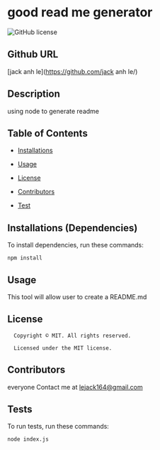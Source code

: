 # good read me generator
![GitHub license](https://img.shields.io/badge/license-MIT-yellowgreen.svg)
## Github URL 
[jack anh le](https://github.com/jack anh le/)
## Description 
using node to generate readme
## Table of Contents 
* [Installations](#dependencies)
* [Usage](#usage)

* [License](#license)

* [Contributors](#contributors)
* [Test](#test)
## Installations (Dependencies) 
To install dependencies, run these commands:
```
npm install
```
## Usage 
This tool will allow user to create a README.md
## License 
      Copyright © MIT. All rights reserved. 
      
      Licensed under the MIT license.
## Contributors 
everyone
Contact me at lejack164@gmail.com
## Tests 
To run tests, run these commands:
```
node index.js
```
